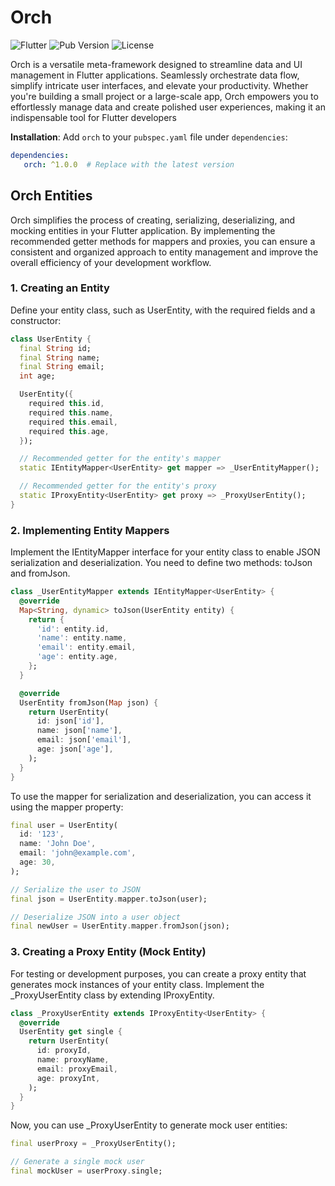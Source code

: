 # Orch

![Flutter](https://img.shields.io/badge/Flutter-2.0+-blue.svg)
![Pub Version](https://img.shields.io/pub/v/orch)
![License](https://img.shields.io/badge/License-MIT-green.svg)

Orch is a versatile meta-framework designed to streamline data and UI management in Flutter applications. Seamlessly orchestrate data flow, simplify intricate user interfaces, and elevate your productivity. Whether you're building a small project or a large-scale app, Orch empowers you to effortlessly manage data and create polished user experiences, making it an indispensable tool for Flutter developers

**Installation**: Add `orch` to your `pubspec.yaml` file under `dependencies`:

```yaml
dependencies:
   orch: ^1.0.0  # Replace with the latest version
```

## Orch Entities
Orch simplifies the process of creating, serializing, deserializing, and mocking entities in your Flutter application. By implementing the recommended getter methods for mappers and proxies, you can ensure a consistent and organized approach to entity management and improve the overall efficiency of your development workflow.

### 1. Creating an Entity
Define your entity class, such as UserEntity, with the required fields and a constructor:
```dart
class UserEntity {
  final String id;
  final String name;
  final String email;
  int age;

  UserEntity({
    required this.id,
    required this.name,
    required this.email,
    required this.age,
  });

  // Recommended getter for the entity's mapper
  static IEntityMapper<UserEntity> get mapper => _UserEntityMapper();

  // Recommended getter for the entity's proxy
  static IProxyEntity<UserEntity> get proxy => _ProxyUserEntity();
}
```

### 2. Implementing Entity Mappers
Implement the IEntityMapper interface for your entity class to enable JSON serialization and deserialization. You need to define two methods: toJson and fromJson.
```dart
class _UserEntityMapper extends IEntityMapper<UserEntity> {
  @override
  Map<String, dynamic> toJson(UserEntity entity) {
    return {
      'id': entity.id,
      'name': entity.name,
      'email': entity.email,
      'age': entity.age,
    };
  }

  @override
  UserEntity fromJson(Map json) {
    return UserEntity(
      id: json['id'],
      name: json['name'],
      email: json['email'],
      age: json['age'],
    );
  }
}
```
To use the mapper for serialization and deserialization, you can access it using the mapper property:
```dart
final user = UserEntity(
  id: '123',
  name: 'John Doe',
  email: 'john@example.com',
  age: 30,
);

// Serialize the user to JSON
final json = UserEntity.mapper.toJson(user);

// Deserialize JSON into a user object
final newUser = UserEntity.mapper.fromJson(json);
```
### 3. Creating a Proxy Entity (Mock Entity)
For testing or development purposes, you can create a proxy entity that generates mock instances of your entity class. Implement the _ProxyUserEntity class by extending IProxyEntity.
```dart
class _ProxyUserEntity extends IProxyEntity<UserEntity> {
  @override
  UserEntity get single {
    return UserEntity(
      id: proxyId,
      name: proxyName,
      email: proxyEmail,
      age: proxyInt,
    );
  }
}
```
Now, you can use _ProxyUserEntity to generate mock user entities:
```dart
final userProxy = _ProxyUserEntity();

// Generate a single mock user
final mockUser = userProxy.single;
```


